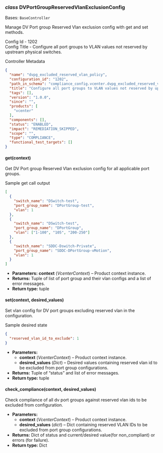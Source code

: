 ### *class* DVPortGroupReservedVlanExclusionConfig

Bases: `BaseController`

Manage DV Port group Reserved Vlan exclusion config with get and set methods.

Config Id - 1202
<br/>
Config Title - Configure all port groups to VLAN values not reserved by upstream physical switches.
<br/>

Controller Metadata
```json
{
  "name": "dvpg_excluded_reserved_vlan_policy",
  "configuration_id": "1202",
  "path_in_schema": "compliance_config.vcenter.dvpg_excluded_reserved_vlan_policy",
  "title": "Configure all port groups to VLAN values not reserved by upstream physical switches.",
  "tags": [],
  "version": "1.0.0",
  "since": "",
  "products": [
    "vcenter"
  ],
  "components": [],
  "status": "ENABLED",
  "impact": "REMEDIATION_SKIPPED",
  "scope": "",
  "type": "COMPLIANCE",
  "functional_test_targets": []
}
```

#### get(context)

Get DV Port group Reserved Vlan exclusion config for all applicable port groups.

Sample get call output
<br/>
```json
[
  {
    "switch_name": "DSwitch-test",
    "port_group_name": "DPortGroup-test",
    "vlan": 1
  },
  {
    "switch_name": "DSwitch-test",
    "port_group_name": "DPortGroup",
    "vlan": ["1-100", "105", "200-250"]
  },
  {
    "switch_name": "SDDC-Dswitch-Private",
    "port_group_name": "SDDC-DPortGroup-vMotion",
    "vlan": 1
  }
]
```

* **Parameters:**
  **context** (*VcenterContext*) – Product context instance.
* **Returns:**
  Tuple of list of port group and their vlan configs and a list of error messages.
* **Return type:**
  tuple

#### set(context, desired_values)

Set vlan config for DV port groups excluding reserved vlan in the configuration.

Sample desired state
<br/>
```json
{
  "reserved_vlan_id_to_exclude": 1
}
```

* **Parameters:**
  * **context** (*VcenterContext*) – Product context instance.
  * **desired_values** (*Dict*) – Desired values containing reserved vlan id to be excluded from port group configurations.
* **Returns:**
  Tuple of “status” and list of error messages.
* **Return type:**
  tuple

#### check_compliance(context, desired_values)

Check compliance of all dv port groups against reserved vlan ids to be excluded from configuration.

* **Parameters:**
  * **context** (*VcenterContext*) – Product context instance.
  * **desired_values** (*dict*) – Dict containing reserved VLAN IDs to be excluded from port group configurations.
* **Returns:**
  Dict of status and current/desired value(for non_compliant) or errors (for failure).
* **Return type:**
  Dict
